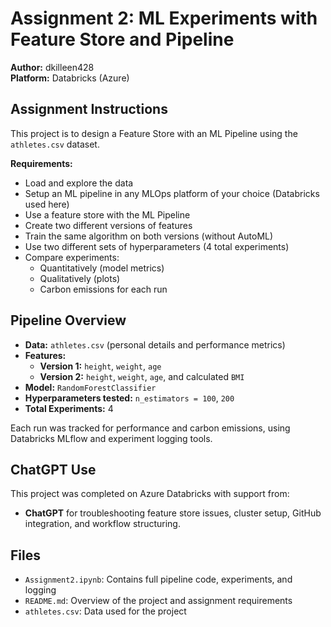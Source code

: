 # Assignment 2: ML Experiments with Feature Store and Pipeline

**Author:** dkilleen428  
**Platform:** Databricks (Azure)  

## Assignment Instructions

This project is to design a Feature Store with an ML Pipeline using the `athletes.csv` dataset.

**Requirements:**

- Load and explore the data
- Setup an ML pipeline in any MLOps platform of your choice (Databricks used here)
- Use a feature store with the ML Pipeline
- Create two different versions of features
- Train the same algorithm on both versions (without AutoML)
- Use two different sets of hyperparameters (4 total experiments)
- Compare experiments:
  - Quantitatively (model metrics)
  - Qualitatively (plots)
  - Carbon emissions for each run

##  Pipeline Overview

- **Data:** `athletes.csv` (personal details and performance metrics)
- **Features:**
  - **Version 1:** `height`, `weight`, `age`
  - **Version 2:** `height`, `weight`, `age`, and calculated `BMI`
- **Model:** `RandomForestClassifier`
- **Hyperparameters tested:** `n_estimators = 100`, `200`
- **Total Experiments:** 4

Each run was tracked for performance and carbon emissions, using Databricks MLflow and experiment logging tools.

## ChatGPT Use

This project was completed on Azure Databricks with support from:
- **ChatGPT** for troubleshooting feature store issues, cluster setup, GitHub integration, and workflow structuring.


## Files

- `Assignment2.ipynb`: Contains full pipeline code, experiments, and logging
- `README.md`: Overview of the project and assignment requirements
- `athletes.csv`: Data used for the project

